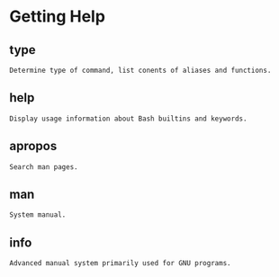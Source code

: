 # Getting Help

## type

	Determine type of command, list conents of aliases and functions.

## help

	Display usage information about Bash builtins and keywords.

## apropos

	Search man pages.

## man

	System manual.

## info

	Advanced manual system primarily used for GNU programs.
